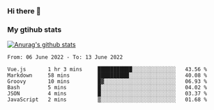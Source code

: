 ### Hi there 👋

### My gtihub stats

[![Anurag's github stats](https://github-readme-stats.vercel.app/api?username=gaozhidong)](https://github.com/gaozhidong/github-readme-stats)

<!--START_SECTION:waka-->

```text
From: 06 June 2022 - To: 13 June 2022

Vue.js       1 hr 3 mins     ███████████░░░░░░░░░░░░░░   43.56 %
Markdown     58 mins         ██████████░░░░░░░░░░░░░░░   40.08 %
Groovy       10 mins         █▓░░░░░░░░░░░░░░░░░░░░░░░   06.93 %
Bash         5 mins          █░░░░░░░░░░░░░░░░░░░░░░░░   04.02 %
JSON         4 mins          █░░░░░░░░░░░░░░░░░░░░░░░░   03.37 %
JavaScript   2 mins          ▒░░░░░░░░░░░░░░░░░░░░░░░░   01.68 %
```

<!--END_SECTION:waka-->
